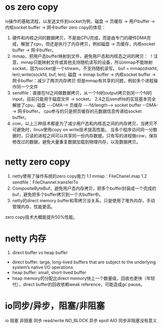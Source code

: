 os zero copy
===

io操作的基础流程，以发送文件到socket为例，磁盘 -> 页缓存 -> 用户buffer -> 内核socket buffer -> 网卡buffer
zero copy的体现：
1. 硬件和内核之间的数据拷贝，不是由CPU完成，而是由专门的硬件DMA完成，解放了cpu，但还是执行了内存拷贝，例如磁盘 -> 页缓存，内核socket buffer -> 网卡buffer。
2. mmap，把用户态buffer映射到文件，避免用户态和内核态之间的拷贝：
   ！注意，mmap只能映射文件或其他支持随机读写的设备，所以mmap不能映射socket，因为socket是一个stream，不支持随机读写。
   buf = mmap(diskfd, len);write(sockfd, buf, len);
   磁盘 -> mmap buffer -> 内核socket buffer -> 网卡buffer：减少了两次内存拷贝
   但是mmap有共享的问题，例如多个进程操作同一个文件
3. sendfile：直接在fd之间做数据拷贝，从一个fd的output拷贝到另一个fd的input，目前只能用于磁盘文件 -> socket。
   2.4之后sendfile的实现基本完全解放了cpu，磁盘 ---DMA--> 页缓存 ---fd/length--> socket buffer --DMA--> 网卡buffer。
   cpu参与的只是把页缓存的元数据信息传递给socket buffer。
4. cow，以上三种技术都是为了减少用户态和内核态之间的内存拷贝，当拷贝不可避免时，linux使用copy on write技术提高性能。
   当多个程序访问同一分数据时，只读的进程之间可以共享同一份内存数据，只有写的进程做cow，保存修改过的数据，避免大量重复数据加载到物理内存，以及数据拷贝。

netty zero copy
=== 

1. netty使用了操作系统的zero copy能力
  1.1 mmap：FileChanel.map
  1.2 sendfile：FileChannel.transferTo
2. CompositeByteBuf，避免用户态内存拷贝，把多个buffer封装成一个完成的buf，避免把多个buffer拷贝到一个大buffer中。
3. netty的direct memory buffer和零拷贝没关系，只是使用了堆外内存，手动管理内存，性能更高。

zero copy技术大概能提升50%性能。

netty 内存
===

1. direct buffer vs heap buffer
-   direct buffer: large, long-lived buffers that are subject to the underlying system’s native I/O operations
-   heap buffer: small, short-lived buffer
-   heap memory的分配比direct memory快上一个数量级，回收也更快（年轻代），direct buffer的回收依赖weak reference，可能造成gc pause。


io同步/异步，阻塞/非阻塞
===

io
       阻塞            非阻塞
同步   read/write      NO_BLOCK
异步   epoll           AIO
同步非阻塞没有意义


